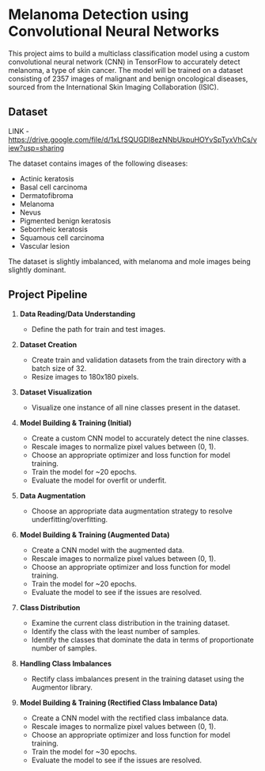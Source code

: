 # Melanoma Detection using Convolutional Neural Networks

This project aims to build a multiclass classification model using a custom convolutional neural network (CNN) in TensorFlow to accurately detect melanoma, a type of skin cancer. The model will be trained on a dataset consisting of 2357 images of malignant and benign oncological diseases, sourced from the International Skin Imaging Collaboration (ISIC).

## Dataset 

LINK - https://drive.google.com/file/d/1xLfSQUGDl8ezNNbUkpuHOYvSpTyxVhCs/view?usp=sharing

The dataset contains images of the following diseases:
- Actinic keratosis
- Basal cell carcinoma
- Dermatofibroma
- Melanoma
- Nevus
- Pigmented benign keratosis
- Seborrheic keratosis
- Squamous cell carcinoma
- Vascular lesion

The dataset is slightly imbalanced, with melanoma and mole images being slightly dominant.

## Project Pipeline

1. **Data Reading/Data Understanding**
   - Define the path for train and test images.

2. **Dataset Creation**
   - Create train and validation datasets from the train directory with a batch size of 32.
   - Resize images to 180x180 pixels.

3. **Dataset Visualization**
   - Visualize one instance of all nine classes present in the dataset.

4. **Model Building & Training (Initial)**
   - Create a custom CNN model to accurately detect the nine classes.
   - Rescale images to normalize pixel values between (0, 1).
   - Choose an appropriate optimizer and loss function for model training.
   - Train the model for ~20 epochs.
   - Evaluate the model for overfit or underfit.

5. **Data Augmentation**
   - Choose an appropriate data augmentation strategy to resolve underfitting/overfitting.

6. **Model Building & Training (Augmented Data)**
   - Create a CNN model with the augmented data.
   - Rescale images to normalize pixel values between (0, 1).
   - Choose an appropriate optimizer and loss function for model training.
   - Train the model for ~20 epochs.
   - Evaluate the model to see if the issues are resolved.

7. **Class Distribution**
   - Examine the current class distribution in the training dataset.
   - Identify the class with the least number of samples.
   - Identify the classes that dominate the data in terms of proportionate number of samples.

8. **Handling Class Imbalances**
   - Rectify class imbalances present in the training dataset using the Augmentor library.

9. **Model Building & Training (Rectified Class Imbalance Data)**
   - Create a CNN model with the rectified class imbalance data.
   - Rescale images to normalize pixel values between (0, 1).
   - Choose an appropriate optimizer and loss function for model training.
   - Train the model for ~30 epochs.
   - Evaluate the model to see if the issues are resolved.

